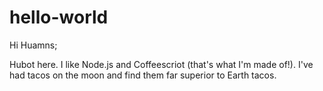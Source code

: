 # hello-world

Hi Huamns;

Hubot here. I like Node.js and Coffeescriot (that's what I'm made of!).
I've had tacos on the moon and find them far superior to Earth tacos.
